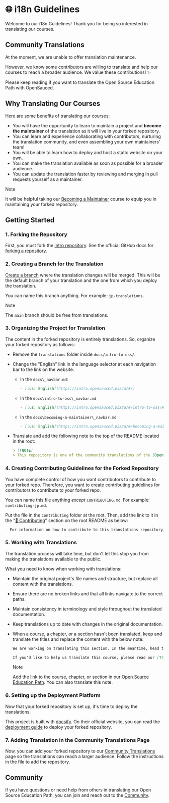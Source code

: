 # 🌐 i18n Guidelines

Welcome to our i18n Guidelines! Thank you for being so interested in translating our courses.

## Community Translations

At the moment, we are unable to offer translation maintenance.

However, we know some contributors are willing to translate and help our courses to reach a broader audience. We value these contributions! ✨

Please keep reading if you want to translate the Open Source Education Path with OpenSauced.

## Why Translating Our Courses

Here are some benefits of translating our courses:

- You will have the opportunity to learn to maintain a project and **become the maintainer** of the translation as it will live in your forked repository.
- You can learn and experience collaborating with contributors, nurturing the translation community, and even assembling your own maintainers' team!
- You will be able to learn how to deploy and host a static website on your own.
- You can make the translation available as soon as possible for a broader audience.
- You can update the translation faster by reviewing and merging in pull requests yourself as a maintainer.

> [!NOTE]
> It will be helpful taking our [Becoming a Maintainer](../docs/becoming-a-maintainer/README.md) course to equip you in maintaining your forked repository.

## Getting Started

### 1. Forking the Repository

First, you must fork the [intro repository](https://github.com/open-sauced/intro). See the official GitHub docs for [forking a repository](https://docs.github.com/en/pull-requests/collaborating-with-pull-requests/working-with-forks/fork-a-repo#forking-a-repository).

### 2. Creating a Branch for the Translation

[Create a branch](https://www.shellhacks.com/git-create-new-branch-and-checkout/) where the translation changes will be merged. This will be the default branch of your translation and the one from which you deploy the translation.

You can name this branch anything. For example: `jp-translations`.

> [!NOTE]
> The `main` branch should be free from translations.

### 3. Organizing the Project for Translation

The content in the forked repository is entirely translations. So, organize your forked repository as follows:

- Remove the `translations` folder inside `docs/intro-to-oss/`.
- Change the "English" link in the language selector at each navigation bar to the link on the website.

  - In the `docs\_navbar.md`:

    ```markdown
    - [:us: English](https://intro.opensauced.pizza/#/)
    ```

  - In the `docs\intro-to-oss\_navbar.md`

    ```markdown
    - [:us: English](https://intro.opensauced.pizza/#/intro-to-oss/README)
    ```

  - In the `docs\becoming-a-maintainer\_navbar.md`

    ```markdown
    - [:us: English](https://intro.opensauced.pizza/#/becoming-a-maintainer/README)
    ```

- Translate and add the following note to the top of the README located in the root:

  ```markdown
  > [!NOTE]
  > This repository is one of the community translations of the [Open Source Education Path with OpenSauced](https://intro.opensauced.pizza/#/README).
  ```

### 4. Creating Contributing Guidelines for the Forked Repository

You have complete control of how you want contributors to contribute to your forked repo. Therefore, you want to create contributing guidelines for contributors to contribute to your forked repo.

You can name this file anything _except_ `CONTRIBUTING.md`. For example: `contributing-jp.md`.

Put the file in the `contributing` folder at the root. Then, add the link to it in the "[🤝 Contributing](../README.md#-contributing)" section on the root README as below:

```markdown
- For information on how to contribute to this translations repository, check out our [Translations Contributing Guidelines](LINK-TO-YOUR-FORKED-REPOSITORY-CONTRIBUTING-FILE).
```

### 5. Working with Translations

The translation process will take time, but don't let this stop you from making the translations available to the public.

What you need to know when working with translations:

- Maintain the original project's file names and structure, but replace all content with the translations.
- Ensure there are no broken links and that all links navigate to the correct paths.
- Maintain consistency in terminology and style throughout the translated documentation.
- Keep translations up to date with changes in the original documentation.
- When a course, a chapter, or a section hasn't been translated, keep and translate the titles and replace the content with the below note:

  ```markdown
  We are working on translating this section. In the meantime, head to the [Section Title](LINK-TO-THE-SECTION-ON-OPENSAUCED-COURSE) at OpenSauced.

  If you'd like to help us translate this course, please read our [Translations Contributing Guidelines](LINK-TO-YOUR-FORKED-REPOSITORY-CONTRIBUTING-FILE).
  ```

  > [!NOTE]
  > Add the link to the course, chapter, or section in our [Open Source Education Path](https://intro.opensauced.pizza/#/). You can also translate this note.

### 6. Setting up the Deployment Platform

Now that your forked repository is set up, it's time to deploy the translations.

This project is built with [docsify](https://docsify.js.org/). On their official website, you can read the [deployment guide](https://docsify.js.org/#/deploy) to deploy your forked repository.

### 7. Adding Translation in the Community Translations Page

Now, you can add your forked repository to our [Community Translations](community-translations.md) page so the translations can reach a larger audience. Follow the instructions in the file to add the repository.

## Community

If you have questions or need help from others in translating our Open Source Education Path, you can join and reach out to the [Community](https://github.com/open-sauced/intro/discussions).

